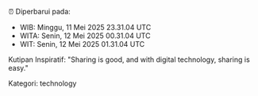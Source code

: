 ⏰ Diperbarui pada:
- WIB: Minggu, 11 Mei 2025 23.31.04 UTC
- WITA: Senin, 12 Mei 2025 00.31.04 UTC
- WIT: Senin, 12 Mei 2025 01.31.04 UTC

Kutipan Inspiratif:
"Sharing is good, and with digital technology, sharing is easy."


Kategori: technology

